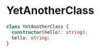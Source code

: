 # YetAnotherClass

```typescript
class YetAnotherClass {
  constructor(hello?: string);
  hello: string;
}
```
